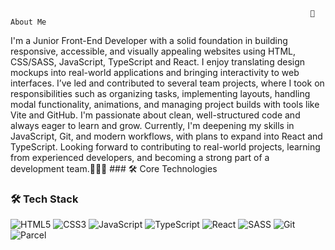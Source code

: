                                                                        💼 About Me
I'm a Junior Front-End Developer with a solid foundation in building responsive, accessible, and visually appealing websites using HTML, CSS/SASS, JavaScript, TypeScript and React. I enjoy translating design mockups into real-world applications and bringing interactivity to web interfaces.
I’ve led and contributed to several team projects, where I took on responsibilities such as organizing tasks, implementing layouts, handling modal functionality, animations, and managing project builds with tools like Vite and GitHub.
I'm passionate about clean, well-structured code and always eager to learn and grow. Currently, I'm deepening my skills in JavaScript, Git, and modern workflows, with plans to expand into React and TypeScript.
Looking forward to contributing to real-world projects, learning from experienced developers, and becoming a strong part of a development team.🚀🚀🚀
                                                                ### 🛠 Core Technologies
### 🛠 Tech Stack
![HTML5](https://img.shields.io/badge/HTML5-E34F26?style=flat&logo=html5&logoColor=white)
![CSS3](https://img.shields.io/badge/CSS3-1572B6?style=flat&logo=css3&logoColor=white)
![JavaScript](https://img.shields.io/badge/JavaScript-F7DF1E?style=flat&logo=javascript&logoColor=black)
![TypeScript](https://img.shields.io/badge/TypeScript-3178C6?style=flat&logo=typescript&logoColor=white)
![React](https://img.shields.io/badge/React-20232A?style=flat&logo=react&logoColor=61DAFB)
![SASS](https://img.shields.io/badge/SASS-CC6699?style=flat&logo=sass&logoColor=white)
![Git](https://img.shields.io/badge/Git-F05032?style=flat&logo=git&logoColor=white)
![Parcel](https://img.shields.io/badge/Parcel-5B46F8?style=flat&logo=parcel&logoColor=white)
                                    
